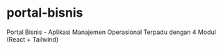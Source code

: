 # portal-bisnis
Portal Bisnis - Aplikasi Manajemen Operasional Terpadu dengan 4 Modul (React + Tailwind)
